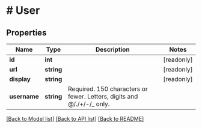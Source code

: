 # # User

## Properties

Name | Type | Description | Notes
------------ | ------------- | ------------- | -------------
**id** | **int** |  | [readonly]
**url** | **string** |  | [readonly]
**display** | **string** |  | [readonly]
**username** | **string** | Required. 150 characters or fewer. Letters, digits and @/./+/-/_ only. |

[[Back to Model list]](../../README.md#models) [[Back to API list]](../../README.md#endpoints) [[Back to README]](../../README.md)
